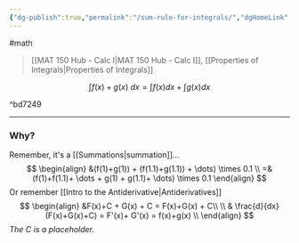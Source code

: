 ```yaml
---
{"dg-publish":true,"permalink":"/sum-rule-for-integrals/","dgHomeLink":true,"dgPassFrontmatter":false,"dgShowLocalGraph":true}
---
```


#math 
> [[MAT 150 Hub - Calc I|MAT 150 Hub - Calc I]], [[Properties of Integrals|Properties of Integrals]]

$$
\int f(x)+g(x) \ dx = \int f(x)dx + \int g(x)dx
$$

^bd7249

<style>
.container {font-family: sans-serif; text-align: center;}
.button-wrapper button {z-index: 1;height: 40px; width: 100px; margin: 10px;padding: 5px;}
.excalidraw .App-menu_top .buttonList { display: flex;}
.excalidraw-wrapper { height: 800px; margin: 50px; position: relative;}
:root[dir="ltr"] .excalidraw .layer-ui__wrapper .zen-mode-transition.App-menu_bottom--transition-left {transform: none;}
</style><script src="https://unpkg.com/react@17/umd/react.production.min.js"></script><script src="https://unpkg.com/react-dom@17/umd/react-dom.production.min.js"></script><script type="text/javascript" src="https://unpkg.com/@excalidraw/excalidraw@0.12.0/dist/excalidraw.production.min.js"></script><div id="Sum_Rule_for_Integrals_2022-10-24_1014.45.excalidraw.md1"></div><script>(function(){const InitialData={"type":"excalidraw","version":2,"source":"https://excalidraw.com","elements":[{"id":"oc33QclEw8IiCm1HcIqt2","type":"arrow","x":-212,"y":164.15621185302734,"width":494.4000244140625,"height":0,"angle":0,"strokeColor":"#000000","backgroundColor":"transparent","fillStyle":"hachure","strokeWidth":1,"strokeStyle":"solid","roughness":1,"opacity":100,"groupIds":[],"strokeSharpness":"round","seed":661377717,"version":91,"versionNonce":2003892027,"isDeleted":false,"boundElements":null,"updated":1666631696566,"link":null,"locked":false,"points":[[0,0],[494.4000244140625,0]],"lastCommittedPoint":null,"startBinding":null,"endBinding":null,"startArrowhead":null,"endArrowhead":"arrow"}],"appState":{"theme":"light","viewBackgroundColor":"#ffffff","currentItemStrokeColor":"#000000","currentItemBackgroundColor":"transparent","currentItemFillStyle":"hachure","currentItemStrokeWidth":1,"currentItemStrokeStyle":"solid","currentItemRoughness":1,"currentItemOpacity":100,"currentItemFontFamily":1,"currentItemFontSize":20,"currentItemTextAlign":"left","currentItemStrokeSharpness":"sharp","currentItemStartArrowhead":null,"currentItemEndArrowhead":"arrow","currentItemLinearStrokeSharpness":"round","gridSize":null,"colorPalette":{}},"files":{}};InitialData.scrollToContent=true;App=()=>{const e=React.useRef(null),t=React.useRef(null),[n,i]=React.useState({width:void 0,height:void 0});return React.useEffect(()=>{i({width:t.current.getBoundingClientRect().width,height:t.current.getBoundingClientRect().height});const e=()=>{i({width:t.current.getBoundingClientRect().width,height:t.current.getBoundingClientRect().height})};return window.addEventListener("resize",e),()=>window.removeEventListener("resize",e)},[t]),React.createElement(React.Fragment,null,React.createElement("div",{className:"excalidraw-wrapper",ref:t},React.createElement(ExcalidrawLib.Excalidraw,{ref:e,width:n.width,height:n.height,initialData:InitialData,viewModeEnabled:!0,zenModeEnabled:!0,gridModeEnabled:!1})))},excalidrawWrapper=document.getElementById("Sum_Rule_for_Integrals_2022-10-24_1014.45.excalidraw.md1");ReactDOM.render(React.createElement(App),excalidrawWrapper);})();</script>

---
### Why?
Remember, it's a [[Summations|summation]]...
$$
\begin{align}
&(f(1)+g(1)) + (f(1.1)+g(1.1)) + \dots) \times 0.1 \\
=&(f(1)+f(1.1)+ \dots + g(1) + g(1.1)+ \dots) \times 0.1
\end{align}
$$
Or remember [[Intro to the Antiderivative|Antiderivatives]]
$$
\begin{align}
&F(x)+C + G(x) + C = F(x)+G(x) + C\\ \\
& \frac{d}{dx}(F(x)+G(x)+C) = F'(x)+ G'(x) = f(x)+g(x) \\
\end{align}
$$
*The $C$ is a placeholder.*